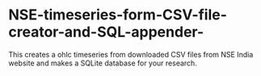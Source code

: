 # NSE-timeseries-form-CSV-file-creator-and-SQL-appender-
This creates a ohlc timeseries from downloaded CSV files from NSE India website and makes a SQLite database for your research. 
